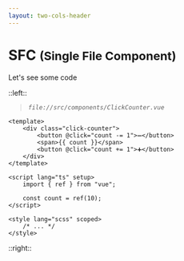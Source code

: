 ```yaml
---
layout: two-cols-header
---
```

<h1>
    SFC
    <small>(Single File Component)</small>
</h1>

Let's see some code

::left::

> *`file://src/components/ClickCounter.vue`*

```vue
<template>
    <div class="click-counter">
        <button @click="count -= 1">➖</button>
        <span>{{ count }}</span>
        <button @click="count += 1">➕</button>
    </div>
</template>

<script lang="ts" setup>
    import { ref } from "vue";

    const count = ref(10);
</script>

<style lang="scss" scoped>
    /* ... */
</style>
```

::right::

<div class="hv-centered">
    <div>
        <ClickCounter v-after :count="10" m="t-4" />
    </div>
</div>

<style>
    .hv-centered
    {
        align-items: center;
        display: flex;
        flex-direction: column;
        height: 100%;
        justify-content: center;
    }
</style>

